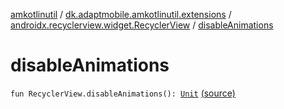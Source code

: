 [amkotlinutil](../../index.md) / [dk.adaptmobile.amkotlinutil.extensions](../index.md) / [androidx.recyclerview.widget.RecyclerView](index.md) / [disableAnimations](./disable-animations.md)

# disableAnimations

`fun RecyclerView.disableAnimations(): `[`Unit`](https://kotlinlang.org/api/latest/jvm/stdlib/kotlin/-unit/index.html) [(source)](https://github.com/adaptmobile-organization/amkotlinutil/tree/master/amkotlinutil/src/main/java/dk/adaptmobile/amkotlinutil/extensions/RecyclerViewExtensions.kt#L9)